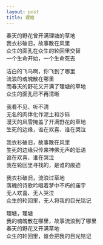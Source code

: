 ```yaml
---
layout: post
title: 理塘
---
```


春天的野花曾开满理塘的草地<br>
我衣衫破旧，故事散在风里<br>
众生的面孔在众生的轮回里交替<br>
一个生命开始，一个生命死去

洁白的飞鸟啊，你飞到了哪里<br>
流浪的魂魄散在哪里<br>
而春天的野花又开满了理塘的草地<br>
众生的面孔已不再清晰

我看不见、听不清<br>
无名的肉体化作泥土和沙砾<br>
漫天的风雪掩盖了开满野花的草地<br>
生死的边缘，谁在欢喜、谁在哭泣

我衣衫破旧，故事散在风里<br>
生死的边缘只传来神佛无声的低语<br>
谁在欢喜、谁在哭泣<br>
我在轮回里寻找的，是谁的痕迹

我衣衫破旧，流浪过草地<br>
落魄的诗歌吟唱着梦中不朽的庙宇<br>
无人欢喜、无人哭泣<br>
众生的轮回里，无人将我的目光铭记

理塘，理塘<br>
我的魂魄散在哪里，故事流浪到了哪里<br>
春天的野花又开满草地<br>
众生的轮回里，谁会把我的目光铭记
